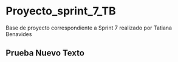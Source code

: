 # Proyecto_sprint_7_TB
Base de proyecto correspondiente a Sprint 7 realizado por Tatiana Benavides
## Prueba Nuevo Texto